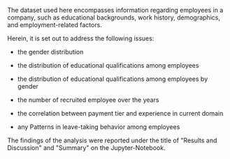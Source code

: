 The dataset used here encompasses information regarding employees in a company, such as educational backgrounds, work history, demographics, and employment-related factors.

Herein, it is set out to address the following issues:
* the gender distribution

* the distribution of educational qualifications among employees

* the distribution of educational qualifications among employees by gender

* the number of recruited employee over the years

* the correlation between payment tier and experience in current domain

* any Patterns in leave-taking behavior among employees

The findings of the analysis were reported under the title of "Results and Discussion" and "Summary" on the Jupyter-Notebook.
